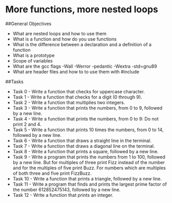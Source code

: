 # More functions, more nested loops
##General Objectives
* What are nested loops and how to use them
* What is a function and how do you use functions
* What is the difference between a declaration and a definition of a function
* What is a prototype
* Scope of variables
* What are the gcc flags -Wall -Werror -pedantic -Wextra -std=gnu89
* What are header files and how to to use them with #include

##Tasks
* Task 0 - Write a function that checks for uppercase character.
* Task 1 - Write a function that checks for a digit (0 through 9).
* Task 2 - Write a function that multiplies two integers.
* Task 3 - Write a function that prints the numbers, from 0 to 9, followed by a new line.
* Task 4 - Write a function that prints the numbers, from 0 to 9: Do not print 2 and 4.
* Task 5 - Write a function that prints 10 times the numbers, from 0 to 14, followed by a new line.
* Task 6 - Write a function that draws a straight line in the terminal.
* Task 7 - Write a function that draws a diagonal line on the terminal.
* Task 8 - Write a function that prints a square, followed by a new line.
* Task 9 - Write a program that prints the numbers from 1 to 100, followed by a new line. But for multiples of three print Fizz instead of the number and for the multiples of five print Buzz. For numbers which are multiples of both three and five print FizzBuzz.
* Task 10 - Write a function that prints a triangle, followed by a new line.
* Task 11 - Write a program that finds and prints the largest prime factor of the number 612852475143, followed by a new line.
* Task 12 - Write a function that prints an integer.

